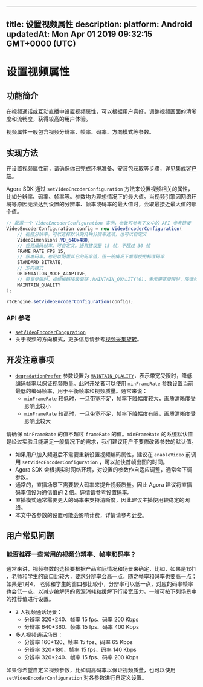 
---
title: 设置视频属性
description: 
platform: Android
updatedAt: Mon Apr 01 2019 09:32:15 GMT+0000 (UTC)
---
# 设置视频属性
## 功能简介
在视频通话或互动直播中设置视频属性，可以根据用户喜好，调整视频画面的清晰度和流畅度，获得较高的用户体验。

视频属性一般包含视频分辨率、帧率、码率、方向模式等参数。

## 实现方法

在设置视频属性前，请确保你已完成环境准备、安装包获取等步骤，详见[集成客户端](../../cn/Interactive%20Broadcast/android_video.md)。

Agora SDK 通过 `setVideoEncoderConfiguration` 方法来设置视频相关的属性，比如分辨率、码率、帧率等。参数均为理想情况下的最大值。当视频引擎因网络环境等原因无法达到设置的分辨率、帧率或码率的最大值时，会取最接近最大值的那个值。

```java
// 配置一个 VideoEncoderConfiguration 实例，参数可参考下文中的 API 参考链接
VideoEncoderConfiguration config = new VideoEncoderConfiguration(
	// 视频分辨率。可以选择默认的几种分辨率选项，也可以自定义
	VideoDimensions.VD_640x480,
	// 视频编码帧率。可自定义。通常建议是 15 帧，不超过 30 帧
	FRAME_RATE_FPS_15,
	// 标准码率。也可以配置其它的码率值，但一般情况下推荐使用标准码率
	STANDARD_BITRATE,
	// 方向模式
	ORIENTATION_MODE_ADAPTIVE,
	// 带宽受限时，视频编码降级偏好；MAINTAIN_QUALITY(0)，表示带宽受限时，降低帧率以保证视频质量
	MAINTAIN_QUALITY
);

rtcEngine.setVideoEncoderConfiguration(config);
```

###  API 参考

* [`setVideoEncoderConguration`](https://docs.agora.io/cn/Interactive%20Broadcast/API%20Reference/java/v2.4/classio_1_1agora_1_1rtc_1_1_rtc_engine.html#af5f4de754e2c1f493096641c5c5c1d8f)
* 关于视频的方向模式，更多信息请参考[视频采集旋转](../../cn/Interactive%20Broadcast/rotation_guide_android.md)。

## 开发注意事项

- [`degradationPrefer`](https://docs.agora.io/cn/Interactive%20Broadcast/API%20Reference/java/v2.4/classio_1_1agora_1_1rtc_1_1video_1_1_video_encoder_configuration.html?transId=2.4#a47f36783c1f9da09454c19cafb489b3c) 参数设置为 [`MAINTAIN_QUALITY`](https://docs.agora.io/cn/Interactive%20Broadcast/API%20Reference/java/v2.4/enumio_1_1agora_1_1rtc_1_1video_1_1_video_encoder_configuration_1_1_d_e_g_r_a_d_a_t_i_o_n___p_r_e_f_e_r_e_n_c_e.html?transId=2.4#a654947f783b27ef8da2e7b1f1045ef50)，表示带宽受限时，降低编码帧率以保证视频质量。此时开发者可以使用 `minFrameRate` 参数设置当前最低的编码帧率，用于平衡帧率和视频质量。通常来说：
	- `minFrameRate` 较低时，一旦带宽不足，帧率下降幅度较大，画质清晰度受影响比较小
	- `minFrameRate` 较高时，一旦带宽不足，帧率下降幅度有限，画质清晰度受影响比较大
	
 请确保 `minFrameRate` 的值不超过 `frameRate` 的值。`minFrameRate` 的系统默认值是经过实验且能满足一般情况下的需求，我们建议用户不要修改该参数的默认值。

- 如果用户加入频道后不需要重新设置视频编码属性，建议在 `enableVideo` 前调用 `setVideoEncoderConfiguration` ，可以加快首帧出图的时间。
- Agora SDK 会根据实时网络环境，对设置的参数作自适应调整，通常会下调参数。
- 通常的，直播场景下需要较大码率来提升视频质量。因此 Agora 建议将直播码率值设为通信值的 2 倍。详情请参考[设置码率](https://docs.agora.io/cn/Interactive%20Broadcast/API%20Reference/java/classio_1_1agora_1_1rtc_1_1video_1_1_video_encoder_configuration.html#a4b090cd0e9f6d98bcf89cb1c4c2066e8)。 
- 直播模式通常需要更大的码率来支持清晰度，因此建议主播使用较稳定的网络。
- 本文中各参数的设置可能会影响计费，详情请参考[计费](../../cn/Agora%20Platform/billing_faq.md)。

## 用户常见问题
### 能否推荐一些常用的视频分辨率、帧率和码率？

通常来讲，视频参数的选择要根据产品实际情况和场景来确定，比如，如果是1对1 ，老师和学生的窗口比较大，要求分辨率会高一点，随之帧率和码率也要高一点；如果是1对4， 老师和学生的窗口都比较小，分辨率可以低一点，对应的码率帧率也会低一点，以减少编解码的资源消耗和缓解下行带宽压力。一般可按下列场景中的推荐值进行设置。

- 2 人视频通话场景：
  - 分辨率 320*240、帧率 15 fps、码率 200 Kbps 
  - 分辨率 640*360、帧率 15 fps、码率 400 Kbps
- 多人视频通话场景：
  - 分辨率 160*120、帧率 15 fps、码率 65 Kbps
  - 分辨率 320*180、帧率 15 fps、码率 140 Kbps
  - 分辨率 320*240、帧率 15 fps、码率 200 Kbps

如果你希望自定义视频参数，比如调高码率以保证视频质量，也可以使用 `setVideoEncoderConfiguration` 对各参数进行自定义设置。

